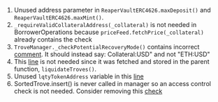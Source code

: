 1. Unused address parameter in `ReaperVaultERC4626.maxDeposit()` and `ReaperVaultERC4626.maxMint()`.
2. `_requireValidCollateralAddress(_collateral)` is not needed in BorrowerOperations because `priceFeed.fetchPrice(_collateral)` already contains the check
3. `TroveManager._checkPotentialRecoveryMode()` contains incorrect [comment](https://github.com/code-423n4/2023-02-ethos/blob/73687f32b934c9d697b97745356cdf8a1f264955/Ethos-Core/contracts/TroveManager.sol#L1372). It should instead say: Collateral:USD" and not "ETH:USD"
4. This [line](https://github.com/code-423n4/2023-02-ethos/blob/73687f32b934c9d697b97745356cdf8a1f264955/Ethos-Core/contracts/TroveManager.sol#L420) is not needed since it was fetched and stored in the parent function, `liquidateTroves()`.
5. Unused `lqtyTokenAddress` variable in this [line](https://github.com/code-423n4/2023-02-ethos/blob/73687f32b934c9d697b97745356cdf8a1f264955/Ethos-Core/contracts/StabilityPool.sol#L160)
6. SortedTrove.insert() is never called in manager so an access control check is not needed. Consider removing this [check](https://github.com/code-423n4/2023-02-ethos/blob/73687f32b934c9d697b97745356cdf8a1f264955/Ethos-Core/contracts/SortedTroves.sol#L103-L105)